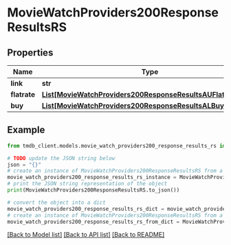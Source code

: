 # MovieWatchProviders200ResponseResultsRS


## Properties

Name | Type | Description | Notes
------------ | ------------- | ------------- | -------------
**link** | **str** |  | [optional] 
**flatrate** | [**List[MovieWatchProviders200ResponseResultsAUFlatrateInner]**](MovieWatchProviders200ResponseResultsAUFlatrateInner.md) |  | [optional] 
**buy** | [**List[MovieWatchProviders200ResponseResultsALBuyInner]**](MovieWatchProviders200ResponseResultsALBuyInner.md) |  | [optional] 

## Example

```python
from tmdb_client.models.movie_watch_providers200_response_results_rs import MovieWatchProviders200ResponseResultsRS

# TODO update the JSON string below
json = "{}"
# create an instance of MovieWatchProviders200ResponseResultsRS from a JSON string
movie_watch_providers200_response_results_rs_instance = MovieWatchProviders200ResponseResultsRS.from_json(json)
# print the JSON string representation of the object
print(MovieWatchProviders200ResponseResultsRS.to_json())

# convert the object into a dict
movie_watch_providers200_response_results_rs_dict = movie_watch_providers200_response_results_rs_instance.to_dict()
# create an instance of MovieWatchProviders200ResponseResultsRS from a dict
movie_watch_providers200_response_results_rs_from_dict = MovieWatchProviders200ResponseResultsRS.from_dict(movie_watch_providers200_response_results_rs_dict)
```
[[Back to Model list]](../README.md#documentation-for-models) [[Back to API list]](../README.md#documentation-for-api-endpoints) [[Back to README]](../README.md)


